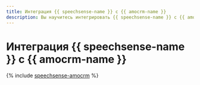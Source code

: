 ```yaml
---
title: Интеграция {{ speechsense-name }} с {{ amocrm-name }}
description: Вы научитесь интегрировать {{ speechsense-name }} с {{ amocrm-name }} для обмена данными.
---
```


# Интеграция {{ speechsense-name }} с {{ amocrm-name }}

{% include [speechsense-amocrm](../../_tutorials/speechsense/amocrm.md) %}
